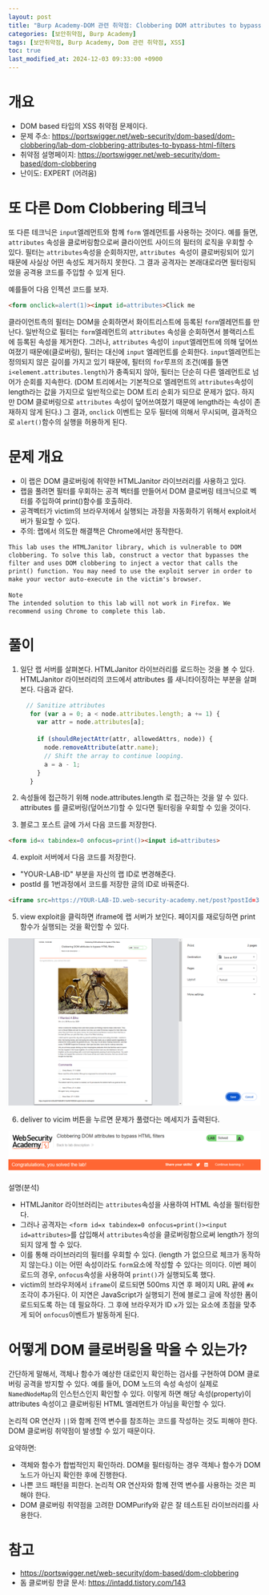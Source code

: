 ```yaml
---
layout: post
title: "Burp Academy-DOM 관련 취약점: Clobbering DOM attributes to bypass HTML filters"
categories: [보안취약점, Burp Academy]
tags: [보안취약점, Burp Academy, Dom 관련 취약점, XSS]
toc: true
last_modified_at: 2024-12-03 09:33:00 +0900
---
```


# 개요
- DOM based 타입의 XSS 취약점 문제이다. 
- 문제 주소: https://portswigger.net/web-security/dom-based/dom-clobbering/lab-dom-clobbering-attributes-to-bypass-html-filters
- 취약점 설명페이지: https://portswigger.net/web-security/dom-based/dom-clobbering
- 난이도: EXPERT (어려움)


# 또 다른 Dom Clobbering 테크닉 
또 다른 테크닉은 `input`엘레먼트와 함께 `form` 엘레먼트를 사용하는 것이다. 예를 들면, `attributes` 속성을 클로버링함으로써 클라이언트 사이드의 필터의 로직을 우회할 수 있다. 필터는 `attributes`속성을 순회하지만, `attributes `속성이 클로버링되어 있기 때문에 사실상 어떤 속성도 제거하지 못한다. 그 결과 공격자는 본래대로라면 필터링되었을 공격용  코드를 주입할 수 있게 된다. 

예를들어 다음 인젝션 코드를 보자. 

```html
<form onclick=alert(1)><input id=attributes>Click me
```

클라이언트측의 필터는 DOM을 순회하면서 화이트리스트에 등록된 `form`엘레먼트를 만난다. 일반적으로 필터는 `form`엘레먼트의 `attributes` 속성을 순회하면서 블랙리스트에 등록된 속성을 제거한다. 그러나, `attributes` 속성이 `input`엘레먼트에 의해 덮어쓰여졌기 때문에(클로버링), 필터는 대신에 `input` 엘레먼트를 순회한다. `input`엘레먼트는 정의되지 않은 길이를 가지고 있기 때문에, 필터의 `for`루프의 조건(예를 들면 `i<element.attributes.length`)가 충족되지 않아, 필터는 단순히 다른 엘레먼트로 넘어가 순회를 지속한다. (DOM 트리에서는 기본적으로 엘레먼트의 `attributes`속성이 length라는 값을 가지므로 일반적으로는 DOM 트리 순회가 되므로 문제가 없다. 하지만 DOM 클로버링으로 `attributes` 속성이 덮어쓰여졌기 때문에 length라는 속성이 존재하지 않게 된다.) 그 결과, `onclick` 이벤트는 모두 필터에 의해서 무시되며, 결과적으로 `alert()`함수의 실행을 허용하게 된다. 


# 문제 개요
- 이 랩은 DOM 클로버링에 취약한 HTMLJanitor 라이브러리를 사용하고 있다. 
- 랩을 풀려면 필터를 우회하는 공격 벡터를 만들어서 DOM 클로버링 테크닉으로 벡터를 주입하여 print()함수를 호출하라. 
- 공격벡터가 victim의 브라우저에서 실행되는 과정을 자동화하기 위해서 exploit서버가 필요할 수 있다. 
- 주의: 랩에서 의도한 해결책은 Chrome에서만 동작한다.

```
This lab uses the HTMLJanitor library, which is vulnerable to DOM clobbering. To solve this lab, construct a vector that bypasses the filter and uses DOM clobbering to inject a vector that calls the print() function. You may need to use the exploit server in order to make your vector auto-execute in the victim's browser.

Note
The intended solution to this lab will not work in Firefox. We recommend using Chrome to complete this lab.
```

# 풀이
1. 일단 랩 서버를 살펴본다. HTMLJanitor 라이브러리를 로드하는 것을 볼 수 있다. HTMLJanitor 라이브러리의 코드에서 attributes 를 새니타이징하는 부분을 살펴본다. 다음과 같다. 

```js
     // Sanitize attributes
      for (var a = 0; a < node.attributes.length; a += 1) {
        var attr = node.attributes[a];

        if (shouldRejectAttr(attr, allowedAttrs, node)) {
          node.removeAttribute(attr.name);
          // Shift the array to continue looping.
          a = a - 1;
        }
      }

```

2. 속성들에 접근하기 위해 node.attributes.length 로 접근하는 것을 알 수 있다. attributes 를 클로버링(덮어쓰기)할 수 있다면 필터링을 우회할 수 있을 것이다. 


3. 블로그 포스트 글에 가서 다음 코드를 저장한다. 

```html
<form id=x tabindex=0 onfocus=print()><input id=attributes>
```

4. exploit 서버에서 다음 코드를 저장한다. 
- "YOUR-LAB-ID" 부분을 자신의 랩 ID로 변경해준다. 
- postId 를 1번과정에서 코드를 저장한 글의 ID로 바꿔준다. 

```html
<iframe src=https://YOUR-LAB-ID.web-security-academy.net/post?postId=3 onload="setTimeout(()=>this.src=this.src+'#x',500)">
```


5. view exploit을 클릭하면 iframe에 랩 서버가 보인다. 페이지를 재로딩하면 print함수가 실행되는 것을 확인할 수 있다. 

![](/images/burp-academy-dom-based-7-1.png)

6. deliver to vicim 버튼을 누르면 문제가 풀렸다는 메세지가 출력된다. 

![](/images/burp-academy-dom-based-7-success.png)

설명(분석)
- HTMLJanitor 라이브러리는 `attributes`속성을 사용하여 HTML 속성을 필터링한다. 
- 그러나 공격자는 `<form id=x tabindex=0 onfocus=print()><input id=attributes>`를 삽입해서 `attributes`속성을 클로버링함으로써 length가 정의되지 않게 할 수 있다. 
- 이를 통해 라이브러리의 필터를 우회할 수 있다. (length 가 없으므로 체크가 동작하지 않는다.) 이는 어떤 속성이라도 `form`요소에 작성할 수 있다는 의미다. 이번 페이로드의 경우, `onfocus`속성을 사용하여 `print()`가 실행되도록 했다. 
- victim의 브라우저에서 `iframe`이 로드되면 500ms 지연 후 페이지 URL 끝에 `#x` 조각이 추가된다. 이 지연은 JavaScript가 실행되기 전에 블로그 글에 작성한 폼이 로드되도록 하는 데 필요하다. 그 후에 브라우저가 ID `x`가 있는 요소에 초점을 맞추게 되어 `onfocus`이벤트가 발동하게 된다. 

# 어떻게 DOM 클로버링을 막을 수 있는가? 
간단하게 말해서, 객체나 함수가 예상한 대로인지 확인하는 검사를 구현하여 DOM 클로버링 공격을 방지할 수 있다. 예를 들어, DOM 노드의 속성 속성이 실제로 `NamedNodeMap`의 인스턴스인지 확인할 수 있다. 이렇게 하면 해당 속성(property)이 attributes 속성이고 클로버링된 HTML 엘레먼트가 아님을 확인할 수 있다.

논리적 OR 연산자 `||`와 함께 전역 변수를 참조하는 코드를 작성하는 것도 피해야 한다. DOM 클로버링 취약점이 발생할 수 있기 때문이다.

요약하면:
- 객체와 함수가 합법적인지 확인하라. DOM을 필터링하는 경우 객체나 함수가 DOM 노드가 아닌지 확인한 후에 진행한다.
- 나쁜 코드 패턴을 피한다. 논리적 OR 연산자와 함께 전역 변수를 사용하는 것은 피해야 한다. 
- DOM 클로버링 취약점을 고려한 DOMPurify와 같은 잘 테스트된 라이브러리를 사용한다.

# 참고 
- https://portswigger.net/web-security/dom-based/dom-clobbering
- 돔 클로버링 한글 문서: https://intadd.tistory.com/143

